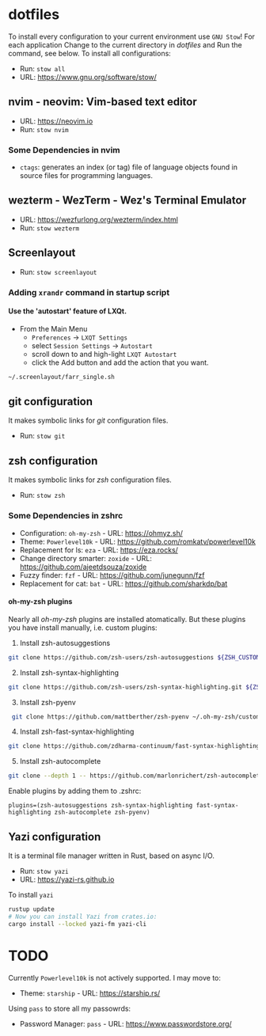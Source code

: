 # dotfiles

To install every configuration to your current environment use
`GNU Stow`! For each application Change to the current directory in
*dotfiles* and Run the command, see below. To install all
configurations:

* Run: `stow all`
* URL: https://www.gnu.org/software/stow/

## nvim - neovim: Vim-based text editor

* URL: https://neovim.io
* Run: `stow nvim`

### Some Dependencies in nvim

* `ctags`: generates an index (or tag) file of language objects found in
  source files for programming languages.

## wezterm - WezTerm - Wez's Terminal Emulator

* URL: https://wezfurlong.org/wezterm/index.html
* Run: `stow wezterm`

## Screenlayout

* Run: `stow screenlayout`

### Adding `xrandr` command in startup script

#### Use the 'autostart' feature of LXQt.

* From the Main Menu
    + `Preferences` -> `LXQT Settings`
    + select `Session Settings` -> `Autostart`
    + scroll down to and high-light `LXQT Autostart`
    + click the Add button and add the action that you want.

```sh
~/.screenlayout/farr_single.sh
```

## git configuration

It makes symbolic links for *git* configuration files.

* Run: `stow git`

## zsh configuration

It makes symbolic links for *zsh* configuration files.

* Run: `stow zsh`

### Some Dependencies in zshrc

* Configuration: `oh-my-zsh` - URL: https://ohmyz.sh/
* Theme: `Powerlevel10k` - URL: https://github.com/romkatv/powerlevel10k
* Replacement for ls: `eza` - URL: https://eza.rocks/
* Change directory smarter: `zoxide` - URL: https://github.com/ajeetdsouza/zoxide
* Fuzzy finder: `fzf` - URL: https://github.com/junegunn/fzf
* Replacement for cat: `bat` - URL: https://github.com/sharkdp/bat

#### oh-my-zsh plugins

Nearly all *oh-my-zsh* plugins are installed atomatically. But these
plugins you have install manually, i.e. custom plugins:

1. Install zsh-autosuggestions

```sh
git clone https://github.com/zsh-users/zsh-autosuggestions ${ZSH_CUSTOM:-~/.oh-my-zsh/custom}/plugins/zsh-autosuggestions
```

2. Install zsh-syntax-highlighting

```sh
git clone https://github.com/zsh-users/zsh-syntax-highlighting.git ${ZSH_CUSTOM:-~/.oh-my-zsh/custom}/plugins/zsh-syntax-highlighting
```

3. Install zsh-pyenv

```sh
 git clone https://github.com/mattberther/zsh-pyenv ~/.oh-my-zsh/custom/plugins/zsh-pyenv ${ZSH_CUSTOM:-~/.oh-my-zsh/custom}/plugins/zsh-pyenv
```

4. Install zsh-fast-syntax-highlighting

```sh
git clone https://github.com/zdharma-continuum/fast-syntax-highlighting.git ${ZSH_CUSTOM:-$HOME/.oh-my-zsh/custom}/plugins/fast-syntax-highlighting
```

5. Install zsh-autocomplete

```sh
git clone --depth 1 -- https://github.com/marlonrichert/zsh-autocomplete.git $ZSH_CUSTOM/plugins/zsh-autocomplete
```

Enable plugins by adding them to .zshrc:

```
plugins=(zsh-autosuggestions zsh-syntax-highlighting fast-syntax-highlighting zsh-autocomplete zsh-pyenv)
```

## Yazi configuration

It is a terminal file manager written in Rust, based on async I/O.

* Run: `stow yazi`
* URL: https://yazi-rs.github.io

To install `yazi`

```sh
rustup update
# Now you can install Yazi from crates.io:
cargo install --locked yazi-fm yazi-cli
```

# TODO

Currently `Powerlevel10k` is not actively supported. I may move to:

- Theme: `starship` - URL: https://starship.rs/

Using `pass` to store all my passowrds:

- Password Manager: `pass` - URL: https://www.passwordstore.org/
